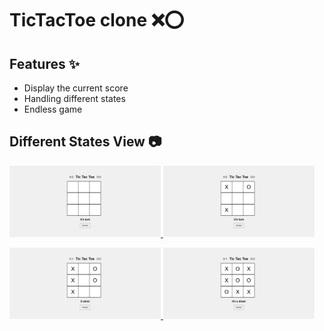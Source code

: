 # TicTacToe clone ❌⭕

## Features ✨

- Display the current score
- Handling different states
- Endless game

## Different States View 📷

 <p align="left">
  <a href='https://github.com/arash-jj/JS-Mini-Projects/tree/main/projects/Tic-Tac-Toe'>
    <img width="48%" src="../../assets/TicTacToe/preview/ticTacToe-starterState.png" alt="Start" />
  </a>
  <a href='https://github.com/arash-jj/JS-Mini-Projects/tree/main/projects/Tic-Tac-Toe'>
    <img width="48%" src="../../assets/TicTacToe/preview/ticTacToe-inGameState.png" alt="InGame" />
  </a>
</p>
<p align="left">
  <a href='https://github.com/arash-jj/JS-Mini-Projects/tree/main/projects/Tic-Tac-Toe'>
    <img width="48%" src="../../assets/TicTacToe/preview/ticTacToe-playerWonState.png" alt="Won" />
  </a>
  <a href='https://github.com/arash-jj/JS-Mini-Projects/tree/main/projects/Tic-Tac-Toe'>
    <img width="48%" src="../../assets/TicTacToe/preview/ticTacToe-drawState.png" alt="Draw" />
  </a>
</p>
